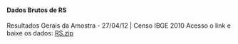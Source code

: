 #### Dados Brutos de RS

Resultados Gerais da Amostra - 27/04/12 | Censo IBGE 2010
Acesso o link e baixe os dados: [RS.zip](https://ftp.ibge.gov.br/Censos/Censo_Demografico_2010/Resultados_Gerais_da_Amostra/Microdados/RS.zip)

